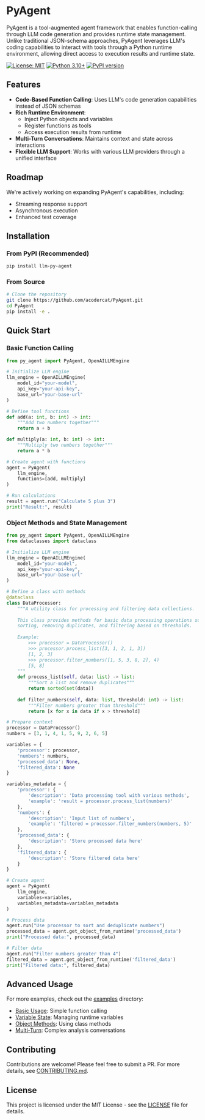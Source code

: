 # PyAgent

PyAgent is a tool-augmented agent framework that enables function-calling through LLM code generation and provides runtime state management. Unlike traditional JSON-schema approaches, PyAgent leverages LLM's coding capabilities to interact with tools through a Python runtime environment, allowing direct access to execution results and runtime state.

[![License: MIT](https://img.shields.io/badge/License-MIT-yellow.svg)](https://opensource.org/licenses/MIT)
[![Python 3.10+](https://img.shields.io/badge/python-3.10+-blue.svg)](https://www.python.org/downloads/)
[![PyPI version](https://badge.fury.io/py/llm-py-agent.svg)](https://badge.fury.io/py/llm-py-agent)

## Features

- **Code-Based Function Calling**: Uses LLM's code generation capabilities instead of JSON schemas
- **Rich Runtime Environment**: 
  - Inject Python objects and variables
  - Register functions as tools
  - Access execution results from runtime
- **Multi-Turn Conversations**: Maintains context and state across interactions
- **Flexible LLM Support**: Works with various LLM providers through a unified interface

## Roadmap

We're actively working on expanding PyAgent's capabilities, including:
- Streaming response support
- Asynchronous execution
- Enhanced test coverage

## Installation

### From PyPI (Recommended)
```bash
pip install llm-py-agent
```

### From Source
```bash
# Clone the repository
git clone https://github.com/acodercat/PyAgent.git
cd PyAgent
pip install -e .
```

## Quick Start

### Basic Function Calling

```python
from py_agent import PyAgent, OpenAILLMEngine

# Initialize LLM engine
llm_engine = OpenAILLMEngine(
    model_id="your-model",
    api_key="your-api-key",
    base_url="your-base-url"
)

# Define tool functions
def add(a: int, b: int) -> int:
    """Add two numbers together"""
    return a + b

def multiply(a: int, b: int) -> int:
    """Multiply two numbers together"""
    return a * b

# Create agent with functions
agent = PyAgent(
    llm_engine,
    functions=[add, multiply]
)

# Run calculations
result = agent.run("Calculate 5 plus 3")
print("Result:", result)
```

### Object Methods and State Management

```python
from py_agent import PyAgent, OpenAILLMEngine
from dataclasses import dataclass

# Initialize LLM engine
llm_engine = OpenAILLMEngine(
    model_id="your-model",
    api_key="your-api-key",
    base_url="your-base-url"
)

# Define a class with methods
@dataclass
class DataProcessor:
    """A utility class for processing and filtering data collections.
    
    This class provides methods for basic data processing operations such as
    sorting, removing duplicates, and filtering based on thresholds.
    
    Example:
        >>> processor = DataProcessor()
        >>> processor.process_list([3, 1, 2, 1, 3])
        [1, 2, 3]
        >>> processor.filter_numbers([1, 5, 3, 8, 2], 4)
        [5, 8]
    """
    def process_list(self, data: list) -> list:
        """Sort a list and remove duplicates"""
        return sorted(set(data))
    
    def filter_numbers(self, data: list, threshold: int) -> list:
        """Filter numbers greater than threshold"""
        return [x for x in data if x > threshold]

# Prepare context
processor = DataProcessor()
numbers = [3, 1, 4, 1, 5, 9, 2, 6, 5]

variables = {
    'processor': processor,
    'numbers': numbers,
    'processed_data': None,
    'filtered_data': None
}

variables_metadata = {
    'processor': {
        'description': 'Data processing tool with various methods',
        'example': 'result = processor.process_list(numbers)'
    },
    'numbers': {
        'description': 'Input list of numbers',
        'example': 'filtered = processor.filter_numbers(numbers, 5)'
    },
    'processed_data': {
        'description': 'Store processed data here'
    },
    'filtered_data': {
        'description': 'Store filtered data here'
    }
}

# Create agent
agent = PyAgent(
    llm_engine,
    variables=variables,
    variables_metadata=variables_metadata
)

# Process data
agent.run("Use processor to sort and deduplicate numbers")
processed_data = agent.get_object_from_runtime('processed_data')
print("Processed data:", processed_data)

# Filter data
agent.run("Filter numbers greater than 4")
filtered_data = agent.get_object_from_runtime('filtered_data')
print("Filtered data:", filtered_data)
```

## Advanced Usage

For more examples, check out the [examples](examples) directory:

- [Basic Usage](examples/basic_usage.py): Simple function calling
- [Variable State](examples/variable_state.py): Managing runtime variables
- [Object Methods](examples/object_methods.py): Using class methods
- [Multi-Turn](examples/multi_turn.py): Complex analysis conversations

## Contributing

Contributions are welcome! Please feel free to submit a PR.
For more details, see [CONTRIBUTING.md](CONTRIBUTING.md).

## License

This project is licensed under the MIT License - see the [LICENSE](LICENSE) file for details.
